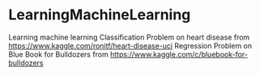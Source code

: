 # LearningMachineLearning
Learning machine learning
Classification Problem on heart disease from https://www.kaggle.com/ronitf/heart-disease-uci
Regression Problem on Blue Book for Bulldozers from https://www.kaggle.com/c/bluebook-for-bulldozers
